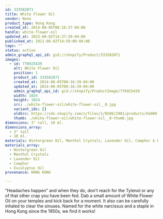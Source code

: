```yaml
---
id: 333582071
title: White Flower Oil
vendor: None
product_type: Hong Kong
created_at: 2014-08-05T00:16:37-04:00
handle: white-flower-oil
updated_at: 2023-08-02T14:37:39-04:00
published_at: 2011-06-02T14:59:00-04:00
tags: ""
status: active
admin_graphql_api_id: gid://shopify/Product/333582071
images:
  - id: 776925439
    alt: White Flower Oil
    position: 1
    product_id: 333582071
    created_at: 2014-08-05T00:16:39-04:00
    updated_at: 2014-08-05T00:16:39-04:00
    admin_graphql_api_id: gid://shopify/ProductImage/776925439
    width: 1024
    height: 1024
    src: ./white-flower-oil/white-flower-oil__0.jpg
    variant_ids: []
    oldSrc: https://cdn.shopify.com/s/files/1/0589/2901/products/hk009.jpeg?v=1407212199
    thumb: ./white-flower-oil/white-flower-oil__0-thumb.jpg
dimensions: 3" tall, 10 ml.
dimensions_array:
  - 3" tall
  - 10 ml.
materials: Wintergreen Oil, Menthol Crystals, Lavender Oil, Camphor & Eucalyptus Oil
materials_array:
  - Wintergreen Oil
  - Menthol Crystals
  - Lavender Oil
  - Camphor
  - Eucalyptus Oil
provenance: HONG KONG

---
```


"Headaches happen" and when they do, don't reach for the Tylenol or any of that other crap you have been fed. Dab a small amount of White Flower Oil on your temples and kick back for a moment. It also can be carefully inhaled to clear the sinuses. Named for the white narcissus and a staple in Hong Kong since the 1950s, we find it works!
